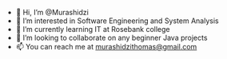 - 👋 Hi, I’m @Murashidzi
- 👀 I’m interested in Software Engineering and System Analysis
- 🌱 I’m currently learning IT at Rosebank college
- 💞️ I’m looking to collaborate on any beginner Java projects
- 📫 You can reach me at murashidzithomas@gmail.com

<!---
Murashidzi/Murashidzi is a ✨ special ✨ repository because its `README.md` (this file) appears on your GitHub profile.
You can click the Preview link to take a look at your changes.
--->
